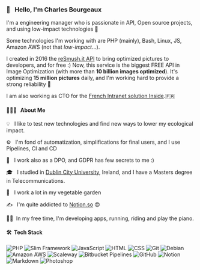 ### 👋  &nbsp; Hello, I'm Charles Bourgeaux

I'm a engineering manager who is passionate in API, Open source projects, and using low-impact technologies 🌱

Some technologies I'm working with are PHP (mainly), Bash, Linux, JS, Amazon AWS (not that *low-impact*...).

I created in 2016 the [reSmush.it API](https://resmush.it) to bring optimized pictures to developers, and for free :) 
Now, this service is the biggest FREE API in Image Optimization (with more than **10 billion images optimized**). It's optimizing **15 million pictures** daily, and I'm working hard to provide a strong reliability 💪

I am also working as CTO for the [French Intranet solution Inside](https://www.intranet-inside.com/).🇫🇷 



#### 👨🏻‍💻 &nbsp; About Me

💡 &nbsp; I like to test new technologies and find new ways to lower my ecological impact.

⚙️ &nbsp; I'm fond of automatization, simplifications for final users, and I use Pipelines, CI and CD

👩 &nbsp; I work also as a DPO, and GDPR has few secrets to me :)

🎓 &nbsp; I studied in [Dublin City University](https://www.dcu.ie), Ireland, and I have a Masters degree in Telecommunications. 

🌱 &nbsp; I work a lot in my vegetable garden

✍️ &nbsp; I'm quite addicted to [Notion.so](https://notion.so) 😍

🏃‍♂️&nbsp; In my free time, I'm developing apps, running, riding and play the piano.


#### 🛠 &nbsp;Tech Stack

![PHP](https://img.shields.io/badge/-PHP-05122A?style=flat&logo=php)
![Slim Framework](https://img.shields.io/badge/-Slim%20Framework-05122A?style=flat&logo=php)
![JavaScript](https://img.shields.io/badge/-JavaScript-05122A?style=flat&logo=javascript)
![HTML](https://img.shields.io/badge/-HTML-05122A?style=flat&logo=HTML5)
![CSS](https://img.shields.io/badge/-CSS-05122A?style=flat&logo=CSS3&logoColor=1572B6)
![Git](https://img.shields.io/badge/-Git-05122A?style=flat&logo=git)
![Debian](https://img.shields.io/badge/-Debian-05122A?style=flat&logo=debian)
![Amazon AWS](https://img.shields.io/badge/-Amazon%20AWS-05122A?style=flat&logo=amazon)
![Scaleway](https://img.shields.io/badge/-Scaleway-05122A?style=flat&logo=linux)
![Bitbucket Pipelines](https://img.shields.io/badge/-Bitbucket%20Pipelines-05122A?style=flat&logo=git)
![GitHub](https://img.shields.io/badge/-GitHub-05122A?style=flat&logo=github)
![Notion](https://img.shields.io/badge/-Notion-05122A?style=flat&logo=notion)
![Markdown](https://img.shields.io/badge/-Markdown-05122A?style=flat&logo=markdown)
![Photoshop](https://img.shields.io/badge/-Photoshop-05122A?style=flat&logo=adobe-photoshop)
